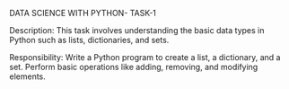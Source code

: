 DATA SCIENCE WITH PYTHON- TASK-1

Description:
  This task involves understanding the basic data types in Python such as lists, dictionaries, and sets.
  
Responsibility:
  Write a Python program to create a list, a dictionary, and a set. Perform basic operations like adding, removing, and modifying elements.


  
